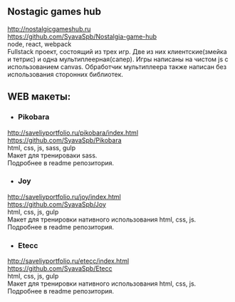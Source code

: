 ## Nostagic games hub
http://nostalgicgameshub.ru  
https://github.com/SyavaSpb/Nostalgia-game-hub  
node, react, webpack  
Fullstack проект, состоящий из трех игр. Две из
них клиентские(змейка и тетрис) и одна
мультиплеерная(сапер). Игры написаны на чистом
js с использованием canvas. Обработчик
мультиплеера также написан без использования 
сторонних библиотек.


## WEB макеты:

- ### Pikobara
http://saveliyportfolio.ru/pikobara/index.html  
https://github.com/SyavaSpb/Pikobara  
html, css, js, sass, gulp  
Макет для тренироваки sass.   
Подробнее в readme репозитория.  

- ### Joy
http://saveliyportfolio.ru/joy/index.html  
https://github.com/SyavaSpb/Joy  
html, css, js, gulp  
Макет для тренировки нативного использования html, css, js.  
Подробнее в readme репозитория.  

- ### Etecc
http://saveliyportfolio.ru/etecc/index.html  
https://github.com/SyavaSpb/Etecc  
html, css, js, gulp  
Макет для тренировки нативного использования html, css, js.  
Подробнее в readme репозитория.  
